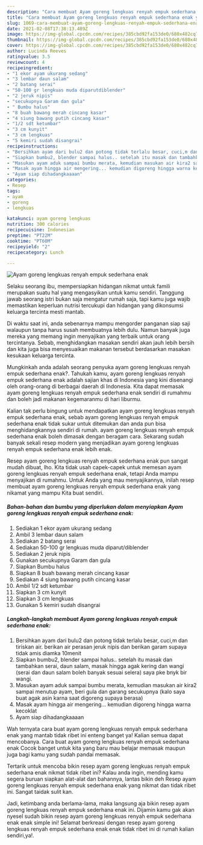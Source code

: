 ```yaml
---
description: "Cara membuat Ayam goreng lengkuas renyah empuk sederhana enak yang lezat Untuk Jualan"
title: "Cara membuat Ayam goreng lengkuas renyah empuk sederhana enak yang lezat Untuk Jualan"
slug: 1069-cara-membuat-ayam-goreng-lengkuas-renyah-empuk-sederhana-enak-yang-lezat-untuk-jualan
date: 2021-02-08T17:38:13.489Z
image: https://img-global.cpcdn.com/recipes/385cbd92fa153de0/680x482cq70/ayam-goreng-lengkuas-renyah-empuk-sederhana-enak-foto-resep-utama.jpg
thumbnail: https://img-global.cpcdn.com/recipes/385cbd92fa153de0/680x482cq70/ayam-goreng-lengkuas-renyah-empuk-sederhana-enak-foto-resep-utama.jpg
cover: https://img-global.cpcdn.com/recipes/385cbd92fa153de0/680x482cq70/ayam-goreng-lengkuas-renyah-empuk-sederhana-enak-foto-resep-utama.jpg
author: Lucinda Reeves
ratingvalue: 3.5
reviewcount: 4
recipeingredient:
- "1 ekor ayam ukurang sedang"
- "3 lembar daun salam"
- "2 batang serai"
- "50-100 gr lengkuas muda diparutdiblender"
- "2 jeruk nipis"
- "secukupnya Garam dan gula"
- " Bumbu halus"
- "8 buah bawang merah cincang kasar"
- "4 siung bawang putih cincang kasar"
- "1/2 sdt ketumbar"
- "3 cm kunyit"
- "3 cm lengkuas"
- "5 kemiri sudah disangrai"
recipeinstructions:
- "Bersihkan ayam dari bulu2 dan potong tidak terlalu besar, cuci,m dan tiriskan air. berikan air perasan jeruk nipis dan berikan garam supaya tidak amis diamka 10menit"
- "Siapkan bumbu2, blender sampai halus.. setelah itu masak dan tambahkan serai, daun salam, masak hingga agak kering dan wangi (serai dan daun salam boleh banyak sesuai selera) saya pke bnyk bir wangi."
- "Masukan ayam aduk sampai bumbu merata, kemudian masukan air kira2 sampai menutup ayam, beri gula dan garang secukupnya (kalo saya buat agak asin karna saat digoreng supaya berasa)"
- "Masak ayam hingga air mengering... kemudian digoreng hingga warna kecoklat"
- "Ayam siap dihadangkaaaan"
categories:
- Resep
tags:
- ayam
- goreng
- lengkuas

katakunci: ayam goreng lengkuas 
nutrition: 300 calories
recipecuisine: Indonesian
preptime: "PT22M"
cooktime: "PT60M"
recipeyield: "2"
recipecategory: Lunch

---
```



![Ayam goreng lengkuas renyah empuk sederhana enak](https://img-global.cpcdn.com/recipes/385cbd92fa153de0/680x482cq70/ayam-goreng-lengkuas-renyah-empuk-sederhana-enak-foto-resep-utama.jpg)

Selaku seorang ibu, mempersiapkan hidangan nikmat untuk famili merupakan suatu hal yang mengasyikan untuk kamu sendiri. Tanggung jawab seorang istri bukan saja mengatur rumah saja, tapi kamu juga wajib memastikan keperluan nutrisi tercukupi dan hidangan yang dikonsumsi keluarga tercinta mesti mantab.

Di waktu  saat ini, anda sebenarnya mampu mengorder panganan siap saji walaupun tanpa harus susah membuatnya lebih dulu. Namun banyak juga mereka yang memang ingin menyajikan yang terbaik untuk orang tercintanya. Sebab, menghidangkan masakan sendiri akan jauh lebih bersih dan kita juga bisa menyesuaikan makanan tersebut berdasarkan masakan kesukaan keluarga tercinta. 



Mungkinkah anda adalah seorang penyuka ayam goreng lengkuas renyah empuk sederhana enak?. Tahukah kamu, ayam goreng lengkuas renyah empuk sederhana enak adalah sajian khas di Indonesia yang kini disenangi oleh orang-orang di berbagai daerah di Indonesia. Kita dapat memasak ayam goreng lengkuas renyah empuk sederhana enak sendiri di rumahmu dan boleh jadi makanan kegemaranmu di hari liburmu.

Kalian tak perlu bingung untuk mendapatkan ayam goreng lengkuas renyah empuk sederhana enak, sebab ayam goreng lengkuas renyah empuk sederhana enak tidak sukar untuk ditemukan dan anda pun bisa menghidangkannya sendiri di rumah. ayam goreng lengkuas renyah empuk sederhana enak boleh dimasak dengan beragam cara. Sekarang sudah banyak sekali resep modern yang menjadikan ayam goreng lengkuas renyah empuk sederhana enak lebih enak.

Resep ayam goreng lengkuas renyah empuk sederhana enak pun sangat mudah dibuat, lho. Kita tidak usah capek-capek untuk memesan ayam goreng lengkuas renyah empuk sederhana enak, tetapi Anda mampu menyajikan di rumahmu. Untuk Anda yang mau menyajikannya, inilah resep membuat ayam goreng lengkuas renyah empuk sederhana enak yang nikamat yang mampu Kita buat sendiri.

<!--inarticleads1-->

##### Bahan-bahan dan bumbu yang diperlukan dalam menyiapkan Ayam goreng lengkuas renyah empuk sederhana enak:

1. Sediakan 1 ekor ayam ukurang sedang
1. Ambil 3 lembar daun salam
1. Sediakan 2 batang serai
1. Sediakan 50-100 gr lengkuas muda diparut/diblender
1. Sediakan 2 jeruk nipis
1. Gunakan secukupnya Garam dan gula
1. Siapkan  Bumbu halus
1. Siapkan 8 buah bawang merah cincang kasar
1. Sediakan 4 siung bawang putih cincang kasar
1. Ambil 1/2 sdt ketumbar
1. Siapkan 3 cm kunyit
1. Siapkan 3 cm lengkuas
1. Gunakan 5 kemiri sudah disangrai




<!--inarticleads2-->

##### Langkah-langkah membuat Ayam goreng lengkuas renyah empuk sederhana enak:

1. Bersihkan ayam dari bulu2 dan potong tidak terlalu besar, cuci,m dan tiriskan air. berikan air perasan jeruk nipis dan berikan garam supaya tidak amis diamka 10menit
1. Siapkan bumbu2, blender sampai halus.. setelah itu masak dan tambahkan serai, daun salam, masak hingga agak kering dan wangi (serai dan daun salam boleh banyak sesuai selera) saya pke bnyk bir wangi.
1. Masukan ayam aduk sampai bumbu merata, kemudian masukan air kira2 sampai menutup ayam, beri gula dan garang secukupnya (kalo saya buat agak asin karna saat digoreng supaya berasa)
1. Masak ayam hingga air mengering... kemudian digoreng hingga warna kecoklat
1. Ayam siap dihadangkaaaan




Wah ternyata cara buat ayam goreng lengkuas renyah empuk sederhana enak yang mantab tidak ribet ini enteng banget ya! Kalian semua dapat mencobanya. Cara buat ayam goreng lengkuas renyah empuk sederhana enak Cocok banget untuk kita yang baru mau belajar memasak maupun juga bagi kamu yang sudah pandai memasak.

Tertarik untuk mencoba bikin resep ayam goreng lengkuas renyah empuk sederhana enak nikmat tidak ribet ini? Kalau anda ingin, mending kamu segera buruan siapkan alat-alat dan bahannya, lantas bikin deh Resep ayam goreng lengkuas renyah empuk sederhana enak yang nikmat dan tidak ribet ini. Sangat taidak sulit kan. 

Jadi, ketimbang anda berlama-lama, maka langsung aja bikin resep ayam goreng lengkuas renyah empuk sederhana enak ini. Dijamin kamu gak akan nyesel sudah bikin resep ayam goreng lengkuas renyah empuk sederhana enak enak simple ini! Selamat berkreasi dengan resep ayam goreng lengkuas renyah empuk sederhana enak enak tidak ribet ini di rumah kalian sendiri,ya!.


